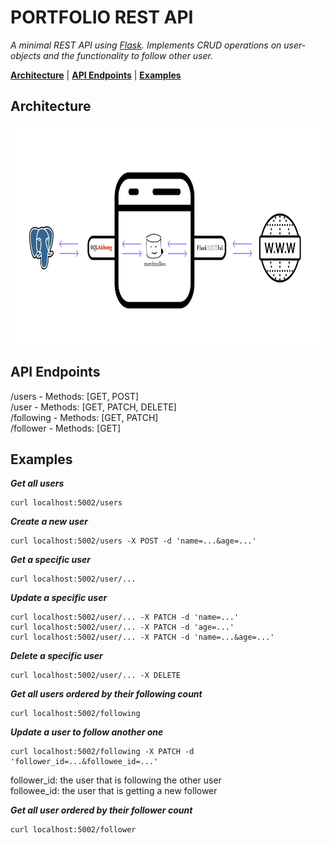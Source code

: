 # PORTFOLIO REST API
*A minimal REST API using [Flask](https://flask.palletsprojects.com/en/2.1.x/).*
*Implements CRUD operations on user-objects and the functionality to follow other user.*

[**Architecture**](#architecture) |
[**API Endpoints**](#api-endpoints) |
[**Examples**](#examples) 

## **Architecture**
<img src="rest_api/assets/Techstack.png" height="350">  

## **API Endpoints**
/users - Methods: [GET, POST]  
/user - Methods: [GET, PATCH, DELETE]  
/following - Methods: [GET, PATCH]  
/follower - Methods: [GET]

## **Examples** 

***Get all users***
```
curl localhost:5002/users
```
***Create a new user***
```
curl localhost:5002/users -X POST -d 'name=...&age=...'
```
***Get a specific user***
```
curl localhost:5002/user/... 
```
***Update a specific user***
```
curl localhost:5002/user/... -X PATCH -d 'name=...'
curl localhost:5002/user/... -X PATCH -d 'age=...'
curl localhost:5002/user/... -X PATCH -d 'name=...&age=...'
```
***Delete a specific user***
```
curl localhost:5002/user/... -X DELETE
```
***Get all users ordered by their following count***
```
curl localhost:5002/following
```
***Update a user to follow another one***
```
curl localhost:5002/following -X PATCH -d 'follower_id=...&followee_id=...'
```
follower_id: the user that is following the other user  
followee_id: the user that is getting a new follower  

***Get all user ordered by their follower count***
```
curl localhost:5002/follower 
```

